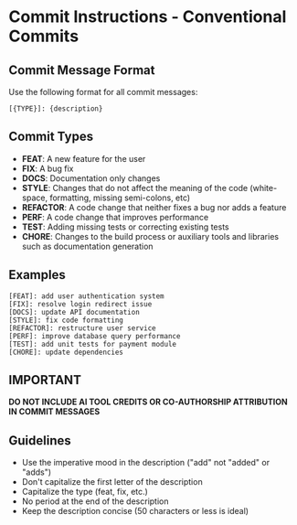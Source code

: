 # Commit Instructions - Conventional Commits

## Commit Message Format

Use the following format for all commit messages:

```
[{TYPE}]: {description}
```

## Commit Types

- **FEAT**: A new feature for the user
- **FIX**: A bug fix
- **DOCS**: Documentation only changes
- **STYLE**: Changes that do not affect the meaning of the code (white-space, formatting, missing semi-colons, etc)
- **REFACTOR**: A code change that neither fixes a bug nor adds a feature
- **PERF**: A code change that improves performance
- **TEST**: Adding missing tests or correcting existing tests
- **CHORE**: Changes to the build process or auxiliary tools and libraries such as documentation generation

## Examples

```
[FEAT]: add user authentication system
[FIX]: resolve login redirect issue
[DOCS]: update API documentation
[STYLE]: fix code formatting
[REFACTOR]: restructure user service
[PERF]: improve database query performance
[TEST]: add unit tests for payment module
[CHORE]: update dependencies
```

## **IMPORTANT**
**DO NOT INCLUDE AI TOOL CREDITS OR CO-AUTHORSHIP ATTRIBUTION IN COMMIT MESSAGES**

## Guidelines

- Use the imperative mood in the description ("add" not "added" or "adds")
- Don't capitalize the first letter of the description
- Capitalize the type (feat, fix, etc.)
- No period at the end of the description
- Keep the description concise (50 characters or less is ideal)
